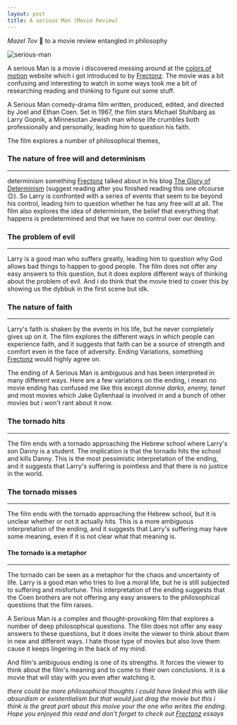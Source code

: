 ```yaml
---
layout: post 
title: A serious Man (Movie Review)
---
```


*Mazel Tov* 🎉 to a movie review entangled in philosophy 

![serious-man](https://i.imgur.com/NHyVIYA.png)

A serious Man is a movie i discovered messing around at the [colors of motion](https://thecolorsofmotion.com/films) website which i got introduced to by [Frectonz](https://frectonz.io/).
The movie was a bit confusing and interesting to watch in some ways took me a bit of researching reading and thinking to figure out some stuff.


A Serious Man comedy-drama film written, produced, edited, and directed by Joel and Ethan Coen. Set in 1967, the film stars Michael Stuhlbarg as Larry Gopnik, a Minnesotan Jewish man whose life crumbles both professionally and personally, leading him to question his faith. 


The film explores a number of philosophical themes,

### The nature of free will and determinism
---
determinism something [Frectonz](https://frectonz.io/) talked about in his blog [The Glory of Determinism](https://frectonz.io/essays/the-glory-of-determinism/) (suggest reading after you finished reading this one ofcourse 😉). So Larry is confronted with a series of events that seem to be beyond his control, leading him to question whether he has any free will at all. The film also explores the idea of determinism, the belief that everything that happens is predetermined and that we have no control over our destiny.

### The problem of evil 
---
Larry is a good man who suffers greatly, leading him to question why God allows bad things to happen to good people. The film does not offer any easy answers to this question, but it does explore different ways of thinking about the problem of evil. And i do think that the movie tried to cover this by showing us the dybbuk in the first scene but idk. 
   
### The nature of faith 
---
Larry's faith is shaken by the events in his life, but he never completely gives up on it. The film explores the different ways in which people can experience faith, and it suggests that faith can be a source of strength and comfort even in the face of adversity.
Ending Variations, something [Frectonz](https://frectonz.io/) would highly agree on.


The ending of A Serious Man is ambiguous and has been interpreted in many different ways. Here are a few variations on the ending, i mean no movie ending has confused me like this except *donnie darko, enemy, tenet* and most movies which Jake Gyllenhaal is involved in and a bunch of other movies but i won't rant about it now.


### The tornado hits
---
The film ends with a tornado approaching the Hebrew school where Larry's son Danny is a student. The implication is that the tornado hits the school and kills Danny. This is the most pessimistic interpretation of the ending, and it suggests that Larry's suffering is pointless and that there is no justice in the world.

### The tornado misses
---
The film ends with the tornado approaching the Hebrew school, but it is unclear whether or not it actually hits. This is a more ambiguous interpretation of the ending, and it suggests that Larry's suffering may have some meaning, even if it is not clear what that meaning is.
 
#### The tornado is a metaphor
---
The tornado can be seen as a metaphor for the chaos and uncertainty of life. Larry is a good man who tries to live a moral life, but he is still subjected to suffering and misfortune. This interpretation of the ending suggests that the Coen brothers are not offering any easy answers to the philosophical questions that the film raises.


A Serious Man is a complex and thought-provoking film that explores a number of deep philosophical questions. The film does not offer any easy answers to these questions, but it does invite the viewer to think about them in new and different ways. I hate those type of movies but also love them cause it keeps lingering in the back of my mind.

And film's ambiguous ending is one of its strengths. It forces the viewer to think about the film's meaning and to come to their own conclusions. it is a movie that will stay with you even after watching it.

*there could be more philosophical thoughts i could have linked this with like absurdism or existentialism but that would just drag the movie but this i think is the great part about this moive your the one who writes the ending.
Hope you enjoyed this read and don't forget to check out [Frectonz](https://frectonz.io/) essays*
 

